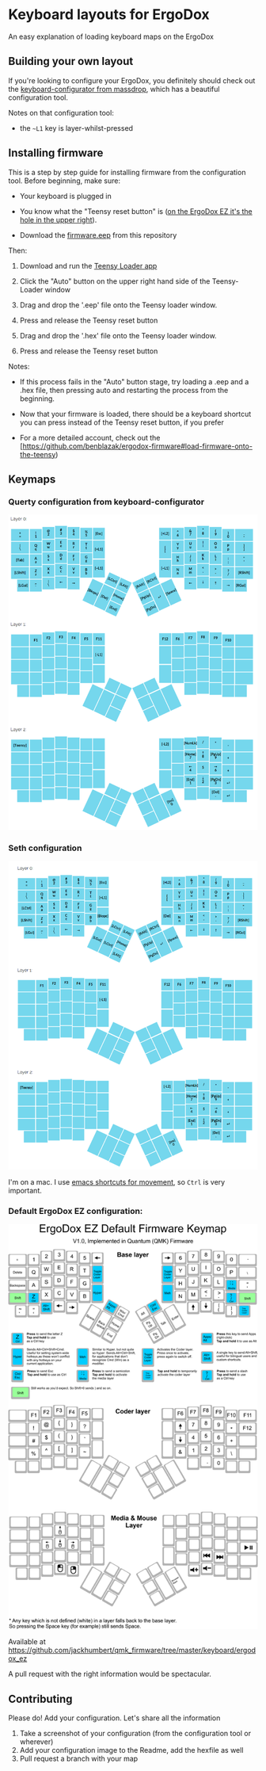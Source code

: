 # Keyboard layouts for ErgoDox

An easy explanation of loading keyboard maps on the ErgoDox

## Building your own layout

If you're looking to configure your ErgoDox, you definitely should check out the [keyboard-configurator from massdrop](https://keyboard-configurator.massdrop.com/ext/ergodox), which has a beautiful configuration tool.

Notes on that configuration tool: 

- the `~L1` key is layer-whilst-pressed


## Installing firmware

This is a step by step guide for installing firmware from the configuration tool. Before beginning, make sure:

* Your keyboard is plugged in

* You know what the "Teensy reset button" is ([on the ErgoDox EZ it's the hole in the upper right](tiny_reset_button.jpg)).

* Download the [firmware.eep](firmware.eep) from this repository

Then:

1. Download and run the [Teensy Loader app](http://www.pjrc.com/teensy/loader.html)

2. Click the "Auto" button on the upper right hand side of the Teensy-Loader window

3. Drag and drop the '.eep' file onto the Teensy loader window.

4. Press and release the Teensy reset button

5. Drag and drop the '.hex' file onto the Teensy loader window.

6. Press and release the Teensy reset button

Notes:

* If this process fails in the "Auto" button stage, try loading a .eep and a .hex file, then pressing auto and restarting the process from the beginning.

* Now that your firmware is loaded, there should be a keyboard shortcut you can press instead of the Teensy reset button, if you prefer

* For a more detailed account, check out the [https://github.com/benblazak/ergodox-firmware#load-firmware-onto-the-teensy)

## Keymaps

### Querty configuration from keyboard-configurator

![Qwerty keymap](qwerty/qwerty.png)


### Seth configuration

![@sethherr's keymap](seth/sethmap.png)

I'm on a mac. I use [emacs shortcuts for movement](https://www.hcs.harvard.edu/~jrus/site/system-bindings.html), so `Ctrl` is very important.

### Default ErgoDox EZ configuration:

![Default Firmware keymap ErgoDox](default_ergodox_ez/ergodox_ez_keymap.png)

Available at https://github.com/jackhumbert/qmk_firmware/tree/master/keyboard/ergodox_ez

A pull request with the right information would be spectacular.

## Contributing

Please do! Add your configuration. Let's share all the information

1. Take a screenshot of your configuration (from the configuration tool or wherever)
2. Add your configuration image to the Readme, add the hexfile as well
3. Pull request a branch with your map